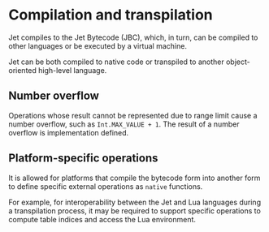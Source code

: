 # Compilation and transpilation

Jet compiles to the Jet Bytecode (JBC), which, in turn, can be compiled to other languages or be executed by a virtual machine.

Jet can be both compiled to native code or transpiled to another object-oriented high-level language.

## Number overflow

Operations whose result cannot be represented due to range limit cause a number overflow, such as `Int.MAX_VALUE + 1`. The result of a number overflow is implementation defined.

## Platform-specific operations

It is allowed for platforms that compile the bytecode form into another form to define specific external operations as `native` functions.

For example, for interoperability between the Jet and Lua languages during a transpilation process, it may be required to support specific operations to compute table indices and access the Lua environment.